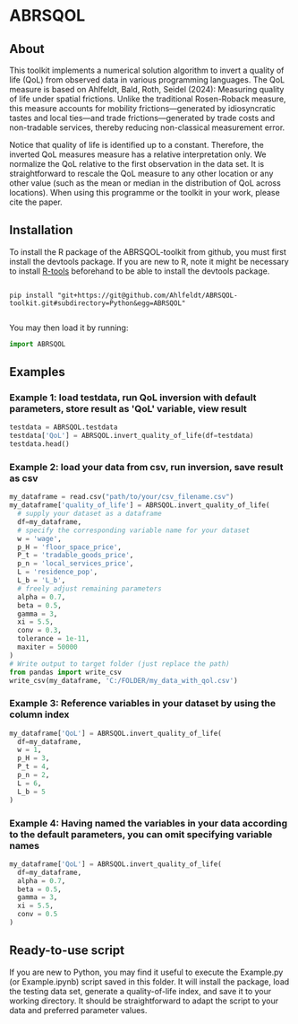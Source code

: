 
# ABRSQOL
## About
This toolkit implements a numerical solution algorithm
to invert a quality of life (QoL) from observed data
in various programming languages. The QoL measure is
based on Ahlfeldt, Bald, Roth, Seidel (2024):
Measuring quality of life under spatial frictions.
Unlike the traditional Rosen-Roback measure, this measure
accounts for mobility frictions—generated by idiosyncratic
tastes and local ties—and trade frictions—generated by
trade costs and non-tradable services, thereby reducing
non-classical measurement error.

Notice that quality of life is identified up to a constant.
Therefore, the inverted QoL measures measure has a relative
interpretation only. We normalize the QoL relative to the first
observation in the data set. It is straightforward to rescale
the QoL measure to any other location or any other value (such
as the mean or median in the distribution of QoL across locations).
When using this programme or the toolkit in your work, please cite the paper.

## Installation
To install the R package of the ABRSQOL-toolkit from github, you must first install the devtools package. 
If you are new to R, note it might be necessary to install [R-tools](https://cran.r-project.org/bin/windows/Rtools/) beforehand to be able to install the devtools package. 

```console

pip install "git+https://git@github.com/Ahlfeldt/ABRSQOL-toolkit.git#subdirectory=Python&egg=ABRSQOL"


```
You may then load it by running:
```python
import ABRSQOL
```

## Examples
### Example 1: load testdata, run QoL inversion with default parameters, store result as 'QoL' variable, view result
```python
testdata = ABRSQOL.testdata
testdata['QoL'] = ABRSQOL.invert_quality_of_life(df=testdata)
testdata.head()
```

### Example 2: load your data from csv, run inversion, save result as csv
```python
my_dataframe = read.csv("path/to/your/csv_filename.csv")
my_dataframe['quality_of_life'] = ABRSQOL.invert_quality_of_life(
  # supply your dataset as a dataframe
  df=my_dataframe,
  # specify the corresponding variable name for your dataset
  w = 'wage',
  p_H = 'floor_space_price',
  P_t = 'tradable_goods_price',
  p_n = 'local_services_price',
  L = 'residence_pop',
  L_b = 'L_b',
  # freely adjust remaining parameters
  alpha = 0.7,
  beta = 0.5,
  gamma = 3,
  xi = 5.5,
  conv = 0.3,
  tolerance = 1e-11,
  maxiter = 50000
)
# Write output to target folder (just replace the path)
from pandas import write_csv
write_csv(my_dataframe, 'C:/FOLDER/my_data_with_qol.csv')
```

### Example 3: Reference variables in your dataset by using the column index
```python
my_dataframe['QoL'] = ABRSQOL.invert_quality_of_life(
  df=my_dataframe,
  w = 1,
  p_H = 3,
  P_t = 4,
  p_n = 2,
  L = 6,
  L_b = 5
)
```

### Example 4: Having named the variables in your data according to the default parameters, you can omit specifying variable names
```python
my_dataframe['QoL'] = ABRSQOL.invert_quality_of_life(
  df=my_dataframe,
  alpha = 0.7,
  beta = 0.5,
  gamma = 3,
  xi = 5.5,
  conv = 0.5
)
```

## Ready-to-use script

If you are new to Python, you may find it useful to execute the Example.py (or Example.ipynb) script saved in this folder. It will install the package, load the testing data set, generate a quality-of-life index, and save it to your working directory.  It should be straightforward to adapt the script to your data and preferred parameter values.
